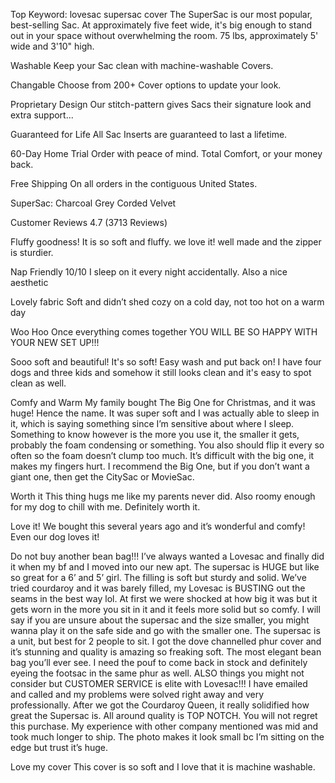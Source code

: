 Top Keyword: lovesac supersac cover
The SuperSac is our most popular, best-selling Sac. At approximately five feet wide, it's big enough to stand out in your space without overwhelming the room. 75 lbs, approximately 5' wide and 3'10" high.

Washable
Keep your Sac clean with machine-washable Covers.

Changable
Choose from 200+ Cover options to update your look.

Proprietary Design
Our stitch-pattern gives Sacs their signature look and extra support...

Guaranteed for Life
All Sac Inserts are guaranteed to last a lifetime.

60-Day Home Trial
Order with peace of mind. Total Comfort, or your money back.

Free Shipping
On all orders in the contiguous United States.

SuperSac: Charcoal Grey Corded Velvet

Customer Reviews
4.7
(3713 Reviews)

Fluffy goodness!
It is so soft and fluffy. we love it! well made and the zipper is sturdier.

Nap Friendly
10/10 I sleep on it every night accidentally. Also a nice aesthetic

Lovely fabric
Soft and didn’t shed cozy on a cold day, not too hot on a warm day

Woo Hoo
Once everything comes together YOU WILL BE SO HAPPY WITH YOUR NEW SET UP!!!

Sooo soft and beautiful!
It's so soft! Easy wash and put back on! I have four dogs and three kids and somehow it still looks clean and it's easy to spot clean as well.

Comfy and Warm
My family bought The Big One for Christmas, and it was huge! Hence the name. It was super soft and I was actually able to sleep in it, which is saying something since I’m sensitive about where I sleep. Something to know however is the more you use it, the smaller it gets, probably the foam condensing or something. You also should flip it every so often so the foam doesn’t clump too much. It’s difficult with the big one, it makes my fingers hurt. I recommend the Big One, but if you don’t want a giant one, then get the CitySac or MovieSac.

Worth it
This thing hugs me like my parents never did. Also roomy enough for my dog to chill with me. Definitely worth it.

Love it!
We bought this several years ago and it’s wonderful and comfy! Even our dog loves it!

Do not buy another bean bag!!!
I’ve always wanted a Lovesac and finally did it when my bf and I moved into our new apt. The supersac is HUGE but like so great for a 6’ and 5’ girl. The filling is soft but sturdy and solid. We’ve tried courdaroy and it was barely filled, my Lovesac is BUSTING out the seams in the best way lol. At first we were shocked at how big it was but it gets worn in the more you sit in it and it feels more solid but so comfy. I will say if you are unsure about the supersac and the size smaller, you might wanna play it on the safe side and go with the smaller one. The supersac is a unit, but best for 2 people to sit.
I got the dove channelled phur cover and it’s stunning and quality is amazing so freaking soft. The most elegant bean bag you’ll ever see. I need the pouf to come back in stock and definitely eyeing the footsac in the same phur as well.
ALSO things you might not consider but CUSTOMER SERVICE is elite with Lovesac!!! I have emailed and called and my problems were solved right away and very professionally. After we got the Courdaroy Queen, it really solidified how great the Supersac is. All around quality is TOP NOTCH. You will not regret this purchase. My experience with other company mentioned was mid and took much longer to ship.
The photo makes it look small bc I’m sitting on the edge but trust it’s huge.

Love my cover
This cover is so soft and I love that it is machine washable.